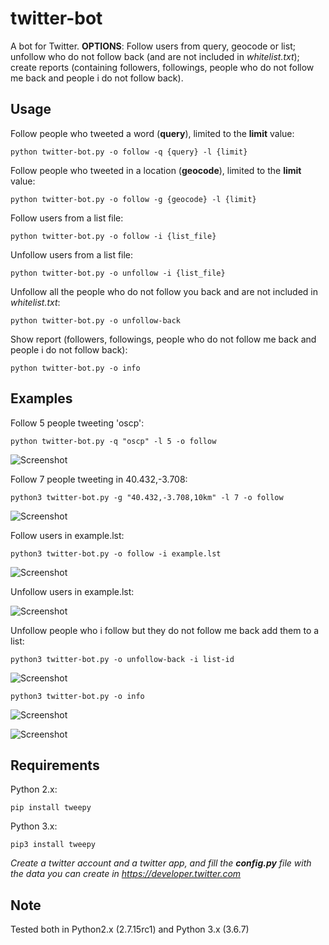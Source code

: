 # twitter-bot
A bot for Twitter. **OPTIONS**: Follow users from query, geocode or list; unfollow who do not follow back (and are not included in *whitelist.txt*); create reports (containing followers, followings, people who do not follow me back and people i do not follow back). 


## Usage

Follow people who tweeted a word (**query**), limited to the **limit** value:
```
python twitter-bot.py -o follow -q {query} -l {limit}
```

Follow people who tweeted in a location (**geocode**), limited to the **limit** value:
```
python twitter-bot.py -o follow -g {geocode} -l {limit}
```

Follow users from a list file:
```
python twitter-bot.py -o follow -i {list_file}
```

Unfollow users from a list file:
```
python twitter-bot.py -o unfollow -i {list_file}
```

Unfollow all the people who do not follow you back and are not included in *whitelist.txt*:
```
python twitter-bot.py -o unfollow-back
```

Show report (followers, followings, people who do not follow me back and people i do not follow back):
```
python twitter-bot.py -o info
```


## Examples

Follow 5 people tweeting 'oscp':

```
python twitter-bot.py -q "oscp" -l 5 -o follow
```
![Screenshot](https://i.imgur.com/KZCVq6D.png)

Follow 7 people tweeting in 40.432,-3.708:

```
python3 twitter-bot.py -g "40.432,-3.708,10km" -l 7 -o follow
```
![Screenshot](https://i.imgur.com/3ZCQ1kk.png)

Follow users in example.lst:
```
python3 twitter-bot.py -o follow -i example.lst
```
![Screenshot](https://i.imgur.com/Y5GndGI.png)

Unfollow users in example.lst:

![Screenshot](https://i.imgur.com/0qDpQYG.png)

Unfollow people who i follow but they do not follow me back add them to a list:

```
python3 twitter-bot.py -o unfollow-back -i list-id
```
![Screenshot](https://i.imgur.com/QBhrXoe.png)

```
python3 twitter-bot.py -o info
```
![Screenshot](https://i.imgur.com/0quGImh.png)


![Screenshot](https://i.imgur.com/KfIXHO4.png)


## Requirements

Python 2.x:
```
pip install tweepy
```

Python 3.x:
```
pip3 install tweepy
```

*Create a twitter account and a twitter app, and fill the **config.py** file with the data you can create in https://developer.twitter.com*

## Note

Tested both in Python2.x (2.7.15rc1) and Python 3.x (3.6.7)